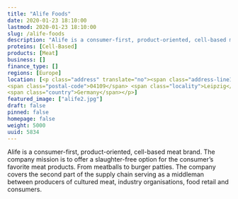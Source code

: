 ```yaml
---
title: "Alife Foods"
date: 2020-01-23 18:10:00
lastmod: 2020-01-23 18:10:00
slug: /alife-foods
description: "Alife is a consumer-first, product-oriented, cell-based meat brand. The company mission is to offer a slaughter-free option for the consumer’s favorite meat products. From meatballs to burger patties. The company covers the second part of the supply chain serving as a middleman between producers of cultured meat, industry organisations, food retail and consumers."
proteins: [Cell-Based]
products: [Meat]
business: []
finance_type: []
regions: [Europe]
location: [<p class="address" translate="no"><span class="address-line1">Thomaskirchhof</span><br>
<span class="postal-code">04109</span> <span class="locality">Leipzig</span><br>
<span class="country">Germany</span></p>]
featured_image: ["alife2.jpg"]
draft: false
pinned: false
homepage: false
weight: 5000
uuid: 5834
---
```

<p>Alife is a consumer-first, product-oriented, cell-based meat brand. The company mission is to offer a slaughter-free option for the consumer’s favorite meat products. From meatballs to burger patties. The company covers the second part of the supply chain serving as a middleman between producers of cultured meat, industry organisations, food retail and consumers.</p>
